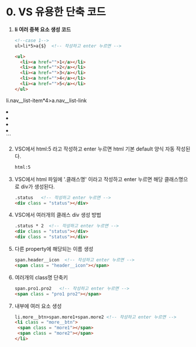 # 0. VS 유용한 단축 코드

1. **li 여러 중복 요소 생성 코드**

   ```html
   <!--case 1-->
   ul>li*5>a{$}  <!-- 작성하고 enter 누르면 -->
   
   <ul>
     <li><a href="">1</a></li>
     <li><a href="">2</a></li>
     <li><a href="">3</a></li>
     <li><a href="">4</a></li>
     <li><a href="">5</a></li> 
   </ul>
   
   
<!--case 2-->
   li.nav__list-item*4>a.nav__list-link <!-- 작성하고 enter 누르면 -->
   <li class="nav__list-item"><a href="" class="nav__list-link"></a></li>
   <li class="nav__list-item"><a href="" class="nav__list-link"></a></li>
   <li class="nav__list-item"><a href="" class="nav__list-link"></a></li>
   <li class="nav__list-item"><a href="" class="nav__list-link"></a></li>
   ```
   
2. VSC에서 html:5 라고 작성하고 enter 누르면 html 기본 default 양식 자동 작성된다.

   ```html
   html:5
   ```

3. VSC에서 html 파일에 '.클래스명' 이라고 작성하고 enter 누르면 해당 클래스명으로 div가 생성된다.

   ```html
   .status   <!-- 작성하고 enter 누르면 -->
   <div class = "status"></div>
   ```

4. VSC에서 여러개의 클래스 div 생성 방법

   ```html
   .status * 2  <!-- 작성하고 enter 누르면 -->
   <div class = "status"></div>
   <div class = "status"></div>
   ```

5. 다른 property에 해당되는 이름 생성

   ```html
   span.header__icon  <!-- 작성하고 enter 누르면 -->
   <span class = "header__icon"></span>
   ```

6. 여러개의 class명 단축키

   ```html
   span.pro1.pro2   <!-- 작성하고 enter 누르면 -->
   <span class = "pro1 pro2"></span>
   ```

7. 내부에 여러 요소 생성

   ```html
   li.more__btn>span.more1+span.more2 <!-- 작성하고 enter 누르면 -->
   <li class = "more__btn">
   	<span class = "more1"></span>
   	<span class = "more2"></span>
   </li>
   ```

   
